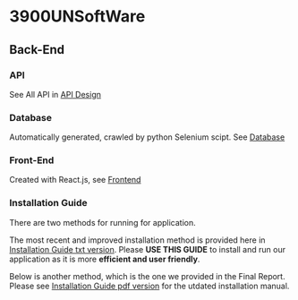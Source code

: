 # 3900UNSoftWare

## Back-End

### API

See All API in [API Design](https://3900w12a-unsoftware.atlassian.net/wiki/spaces/SD/pages/589825/API+Design?atlOrigin=eyJpIjoiNjRlNDg5NmFhOTQ3NDJlYWE1ZDczZTUwZDkyMjM2ZjYiLCJwIjoiaiJ9)

### Database

Automatically generated, crawled by python Selenium scipt. See [Database](https://github.com/unsw-cse-comp3900-9900-23T1/capstone-project-3900w12aunsoftware/tree/main/BackEnd/DataBase)

### Front-End

Created with React.js, see [Frontend](https://github.com/unsw-cse-comp3900-9900-23T1/capstone-project-3900w12aunsoftware/tree/main/frontend)

### Installation Guide
There are two methods for running for application. 

The most recent and improved installation method is provided here in [Installation Guide txt version](https://github.com/unsw-cse-comp3900-9900-23T1/capstone-project-3900w12aunsoftware/blob/main/readme.txt). Please **USE THIS GUIDE** to install and run our application as it is more **efficient and user friendly**.

Below is another method, which is the one we provided in the Final Report.
Please see [Installation Guide pdf version](https://github.com/unsw-cse-comp3900-9900-23T1/capstone-project-3900w12aunsoftware/blob/main/CinemaScope%20user%20installation%20manual.pdf) for the utdated installation manual.
